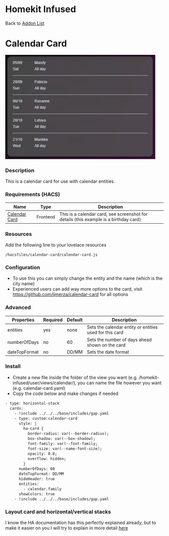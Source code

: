 # Homekit Infused

Back to [Addon List](../addon_list.md)

# Calendar Card
![Homekit Infused](../images/calendar-card.png)

### Description
This is a calendar card for use with calendar entities.

### Requirements (HACS)

| Name | Type  | Description |
|----------------------------------|-------------|---------------------------------------------------------------------------------------------------------------------------------------------------------------------------------------------------------|
| [Calendar Card](https://github.com/ljmerza/calendar-card) | Frontend | This is a calendar card, see screenshot for details (this example is a birthday card) |

### Resources
Add the following line to your lovelace resources 
```
/hacsfiles/calendar-card/calendar-card.js
```

### Configuration
- To use this you can simply change the entity and the name (which is the city name)
- Experienced users can add way more options to the card, visit https://github.com/ljmerza/calendar-card for all options

### Advanced

| Properties | Required | Default | Description |
|----------------------------------|-------------|----------------------------------|----------------------------------------------------------------------------------------------------------------------------------------------------------------------|
| entities | yes | none | Sets the calendar entity or entities used for this card |
| numberOfDays | no | 60 | Sets the number of days ahead shown on the card |
| dateTopFormat | no | DD/MM | Sets the date format |

### Install
- Create a new file inside the folder of the view you want (e.g. /homekit-infused/user/views/calendar/), you can name the file however you want (e.g. calendar-card.yaml)
- Copy the code below and make changes if needed

```
- type: horizontal-stack
  cards:
    - !include ../../../base/includes/gap.yaml
    - type: custom:calendar-card
      style: |
        ha-card {
          border-radius: var(--border-radius);
          box-shadow: var(--box-shadow);
          font-family: var(--font-family;
          font-size: var(--name-font-size);
          opacity: 0.8;
          overflow: hidden;
        }
      numberOfDays: 60
      dateTopFormat: DD/MM
      hideHeader: true
      entities:
        - calendar.family
      showColors: true
    - !include ../../../base/includes/gap.yaml
```

### Layout card and horizontal/vertical stacks
I know the HA documentation has this perfectly explained already, but to make it easier on you I will try to explain in more detail [here](../addons/stacks.md)
